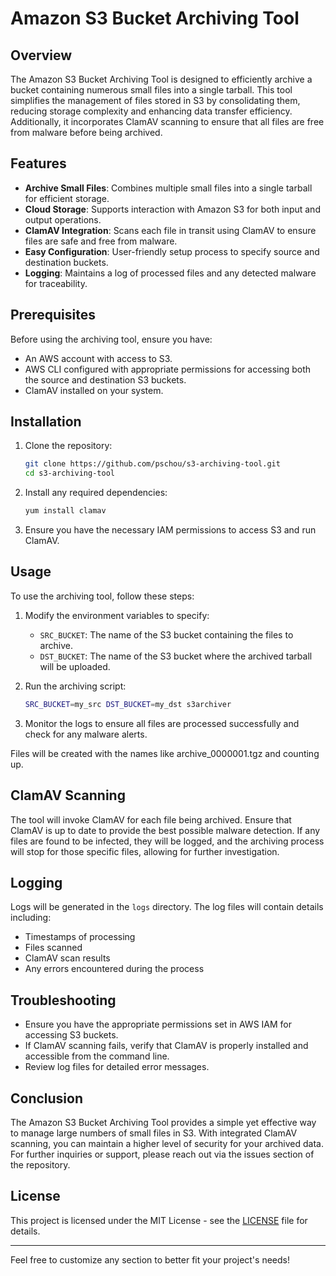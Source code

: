 # Amazon S3 Bucket Archiving Tool

## Overview

The Amazon S3 Bucket Archiving Tool is designed to efficiently archive a bucket containing numerous small files into a single tarball. This tool simplifies the management of files stored in S3 by consolidating them, reducing storage complexity and enhancing data transfer efficiency. Additionally, it incorporates ClamAV scanning to ensure that all files are free from malware before being archived.

## Features

- **Archive Small Files**: Combines multiple small files into a single tarball for efficient storage.
- **Cloud Storage**: Supports interaction with Amazon S3 for both input and output operations.
- **ClamAV Integration**: Scans each file in transit using ClamAV to ensure files are safe and free from malware.
- **Easy Configuration**: User-friendly setup process to specify source and destination buckets.
- **Logging**: Maintains a log of processed files and any detected malware for traceability.

## Prerequisites

Before using the archiving tool, ensure you have:

- An AWS account with access to S3.
- AWS CLI configured with appropriate permissions for accessing both the source and destination S3 buckets.
- ClamAV installed on your system.

## Installation

1. Clone the repository:
   ```bash
   git clone https://github.com/pschou/s3-archiving-tool.git
   cd s3-archiving-tool
   ```

2. Install any required dependencies:
   ```bash
   yum install clamav
   ```

3. Ensure you have the necessary IAM permissions to access S3 and run ClamAV.

## Usage

To use the archiving tool, follow these steps:

1. Modify the environment variables to specify:
   - `SRC_BUCKET`: The name of the S3 bucket containing the files to archive.
   - `DST_BUCKET`: The name of the S3 bucket where the archived tarball will be uploaded.

2. Run the archiving script:
   ```bash
   SRC_BUCKET=my_src DST_BUCKET=my_dst s3archiver
   ```

3. Monitor the logs to ensure all files are processed successfully and check for any malware alerts.

Files will be created with the names like archive_0000001.tgz and counting up.

## ClamAV Scanning

The tool will invoke ClamAV for each file being archived. Ensure that ClamAV is up to date to provide the best possible malware detection. If any files are found to be infected, they will be logged, and the archiving process will stop for those specific files, allowing for further investigation.

## Logging

Logs will be generated in the `logs` directory. The log files will contain details including:

- Timestamps of processing
- Files scanned
- ClamAV scan results
- Any errors encountered during the process

## Troubleshooting

- Ensure you have the appropriate permissions set in AWS IAM for accessing S3 buckets.
- If ClamAV scanning fails, verify that ClamAV is properly installed and accessible from the command line.
- Review log files for detailed error messages.

## Conclusion

The Amazon S3 Bucket Archiving Tool provides a simple yet effective way to manage large numbers of small files in S3. With integrated ClamAV scanning, you can maintain a higher level of security for your archived data. For further inquiries or support, please reach out via the issues section of the repository.

## License

This project is licensed under the MIT License - see the [LICENSE](LICENSE) file for details.

---

Feel free to customize any section to better fit your project's needs!
